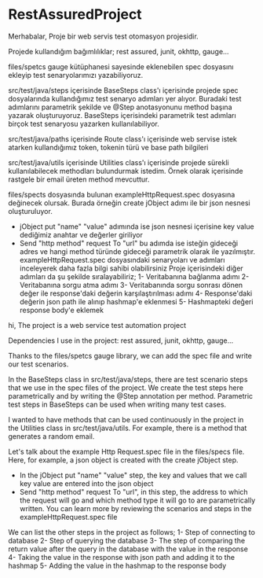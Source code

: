 # RestAssuredProject

Merhabalar,
Proje bir web servis test otomasyon projesidir.

Projede kullandığım bağımlılıklar;
rest assured, junit, okhttp, gauge...

files/spetcs gauge kütüphanesi sayesinde eklenebilen spec dosyasını ekleyip test senaryolarımızı yazabiliyoruz.

src/test/java/steps içerisinde BaseSteps class'ı içerisinde projede spec dosyalarında kullandığımız test senaryo adımları yer alıyor. 
Buradaki test adımlarını parametrik şekilde ve @Step anotasyonunu method başına yazarak oluşturuyoruz.
BaseSteps içerisindeki parametrik test adımları birçok test senaryosu yazarken kullanılabiliyor.

src/test/java/paths içerisinde Route class'ı içerisinde  web servise istek atarken kullandığımız token, tokenin türü ve base path bilgileri 

src/test/java/utils içerisinde Utilities class'ı içerisinde projede sürekli kullanılabilecek methodları bulundurmak istedim. Örnek olarak içerisinde rastgele bir email üreten method mevcuttur.

files/spects dosyasında bulunan exampleHttpRequest.spec dosyasına değinecek olursak. Burada örneğin create jObject adımı ile bir json nesnesi oluşturuluyor.
* jObject put "name" "value" adımında ise json nesnesi içerisine key value dediğimiz anahtar ve değerler giriliyor
* Send "http method" request To "url"   bu adımda ise isteğin gideceği adres ve hangi method türünde gideceği parametrik olarak ile yazılmıştır.
exampleHttpRequest.spec dosyasındaki senaryoları ve adımları inceleyerek daha fazla bilgi sahibi olabilirsiniz 
Proje içerisindeki diğer adımları da şu şekilde sıralayabiliriz;
1- Veritabanına bağlanma adımı
2- Veritabanına sorgu atma adımı
3- Veritabanında sorgu sonrası dönen değer ile response'daki değerin karşılaştırılması adımı
4- Response'daki değerin json path ile alınıp hashmap'e eklenmesi
5- Hashmapteki değeri response body'e eklemek
 

hi,
The project is a web service test automation project

Dependencies I use in the project: rest assured, junit, okhttp, gauge...

Thanks to the files/spetcs gauge library, we can add the spec file and write our test scenarios.

In the BaseSteps class in src/test/java/steps, there are test scenario steps that we use in the spec files of the project.
We create the test steps here parametrically and by writing the @Step annotation per method.
Parametric test steps in BaseSteps can be used when writing many test cases.

I wanted to have methods that can be used continuously in the project in the Utilities class in src/test/java/utils. For example, there is a method that generates a random email.

Let's talk about the example Http Request.spec file in the files/specs file.
Here, for example, a json object is created with the create jObject step.
* In the jObject put "name" "value" step, the key and values that we call key value are entered into the json object
* Send "http method" request To "url", in this step, the address to which the request will go and which method type it will go to are parametrically written.
You can learn more by reviewing the scenarios and steps in the exampleHttpRequest.spec file

We can list the other steps in the project as follows;
1- Step of connecting to database
2- Step of querying the database
3- The step of comparing the return value after the query in the database with the value in the response
4- Taking the value in the response with json path and adding it to the hashmap
5- Adding the value in the hashmap to the response body
